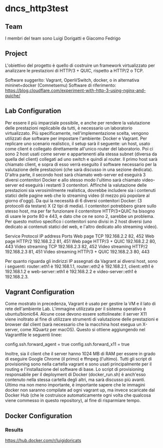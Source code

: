 # dncs_http3test
## Team
I membri del team sono Luigi Dorigatti e Giacomo Fedrigo

## Project
L'obiettivo del progetto è quello di costruire un framework virtualizzato per analizzare le prestazioni di HTTP/3 + QUIC, rispetto a HTTP/2 o TCP.

Software suggerito: Vagrant, OpenVSwitch, docker, o in alternativa mininet+docker (Comnetsemu) Software di riferimento: https://blog.cloudflare.com/experiment-with-http-3-using-nginx-and-quiche/

## Lab Configuration
Per essere il più imparziale possibile, e anche per rendere la valutazione delle prestazioni replicabile da tutti, è necessario un laboratorio virtualizzato. Più specificamente, nell'implementazione scelta, vengono utilizzati due software per impostare l'ambiente: Docker e Vagrant. Per replicare uno scenario realistico, il setup sarà il seguente: un host, usato come client è collegato direttamente all'unico router del laboratorio. Poi ci sono 2 host usati come server e appartenenti alla stessa subnet (diversa da quella del client) collegati ad uno switch e quindi al router. Il primo host sarà chiamato client, e sopra di esso verrà eseguito il software necessario per la valutazione delle prestazioni (che sarà discusso in una sezione dedicata). D'altra parte, il secondo host sarà chiamato web-server ed eseguirà 3 diversi contenitori Docker e allo stesso modo l'ultimo sarà chiamato video-server ed eseguirà i restanti 3 contenitori.
Affinché la valutazione delle prestazioni sia verosimilmente realistica, dovrebbe includere sia i contenuti statici delle pagine web che lo streaming video (il mezzo più popolare al giorno d'oggi). Da qui la necessità di 6 diversi contenitori Docker: (3 protocolli da testare) X (2 tipi di media). I contenitori potrebbero girare sullo stesso host, ma per far funzionare il contenitore HTTP/3+QUIC ha bisogno di usare le porte 80 e 443, e dato che ce ne sono 2, sarebbe un problema. Per questo motivo specifico i contenitori sono divisi in 2 host diversi (uno dedicato ai contenuti statici del web, e l'altro dedicato allo streaming video).

Service	Protocol	IP address	Ports
Web page	TCP	192.168.2.2	82, 452
Web page	HTTP/2	192.168.2.2	81, 451
Web page	HTTP/3 + QUIC	192.168.2.2	80, 443
Video streaming	TCP	192.168.2.3	82, 452
Video streaming	HTTP/2	192.168.2.3	81, 451
Video streaming	HTTP/3 + QUIC	192.168.2.3	80, 443

Per quanto riguarda gli indirizzi IP assegnati da Vagrant ai diversi host, sono i seguenti: router::eth1 è 192.168.1.1, router::eth2 è 192.168.2.1, client::eth1 è 192.168.1.2 e web-server::eth1 è 192.168.2.2 e video-server::eth1 è 192.168.2.3.

## Vagrant Configuration

Come mostrato in precedenza, Vagrant è usato per gestire la VM e il lato di rete dell'ambiente Lab. L'immagine utilizzata per il sistema operativo è ubuntu/bionic64. Alcune cose devono essere sottolineate: il server X11 viene inoltrato al fine di utilizzare strumenti di valutazione delle prestazioni e browser dal client (sarà necessario che la macchina host esegua un X-server, come XQuartz per macOS). Questo si ottiene aggiungendo nel Vagrantfile le seguenti linee:

  config.ssh.forward_agent = true
  config.ssh.forward_x11 = true
  
  
Inoltre, sia il client che il server hanno 1024 MB di RAM per essere in grado di eseguire Google Chrome (il primo) e ffmpeg (l'ultimo). Tutti gli script di provisioning sono nella cartella vagrant e sono usati principalmente per il routing e l'installazione del software di base. Lo script di provisioning responsabile per il deployment di Docker (docker_run.sh) è anch'esso contenuto nella stessa cartella degli altri, ma sarà discusso più avanti. Ultimo ma non meno importante, è importante sapere che le immagini docker non saranno compilate ad ogni vagrant up, ma invece scaricate dal Docker Hub (che le costruisce automaticamente ogni volta che qualcosa viene commesso in questo repository), al fine di risparmiare tempo.

## Docker Configuration


### Results
https://hub.docker.com/r/luigidoricats
